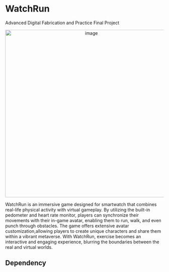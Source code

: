 # WatchRun
Advanced Digital Fabrication and Practice Final Project

<p align="center">
<img width="532" alt="image" src="https://github.com/yongarry/WatchRun/assets/71639336/d642c70e-1fcc-498c-b9ab-da895bb4eb56">
</p>

WatchRun is an immersive game designed for smartwatch that combines real-life physical activity with virtual gameplay. By utilizing the built-in pedometer and heart rate monitor, players can synchronize their movements with their in-game avatar, enabling them to run, walk, and even punch through obstacles. The game offers extensive avatar customization,allowing players to create unique characters and share them within a vibrant metaverse. With WatchRun, exercise becomes an interactive and engaging experience, blurring the boundaries between the real and virtual worlds.

## Dependency
